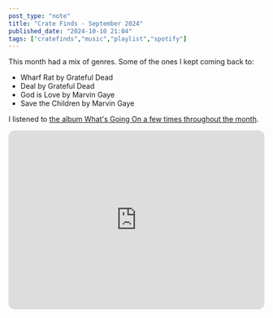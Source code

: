 ```yaml
---
post_type: "note" 
title: "Crate Finds - September 2024"
published_date: "2024-10-10 21:04"
tags: ["cratefinds","music","playlist","spotify"]
---
```


This month had a mix of genres. Some of the ones I kept coming back to:

- Wharf Rat by Grateful Dead
- Deal by Grateful Dead
- God is Love by Marvin Gaye
- Save the Children by Marvin Gaye

I listened to [the album What's Going On a few times throughout the month](/feed/marvin-gaye-whats-going-on).

<iframe style="border-radius:12px" src="https://open.spotify.com/embed/playlist/1EsdYKLwNkmwR8s6uRyjHZ?utm_source=generator" width="100%" height="352" frameBorder="0" allowfullscreen="" allow="autoplay; clipboard-write; encrypted-media; fullscreen; picture-in-picture" loading="lazy"></iframe>